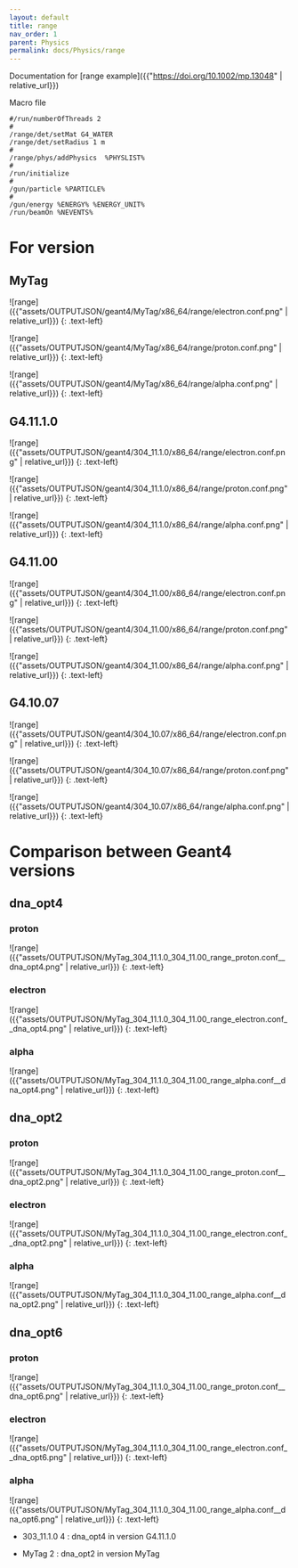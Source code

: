 ```yaml
---
layout: default
title: range
nav_order: 1
parent: Physics
permalink: docs/Physics/range
---
```

Documentation for [range example]({{"https://doi.org/10.1002/mp.13048" | relative_url}}) 

Macro file
```
#/run/numberOfThreads 2
#
/range/det/setMat G4_WATER
/range/det/setRadius 1 m
#
/range/phys/addPhysics  %PHYSLIST%
#
/run/initialize
#
/gun/particle %PARTICLE%
#
/gun/energy %ENERGY% %ENERGY_UNIT%
/run/beamOn %NEVENTS%
```

# For version
## MyTag

![range]({{"assets/OUTPUTJSON/geant4/MyTag/x86_64/range/electron.conf.png" | relative_url}})
{: .text-left}

![range]({{"assets/OUTPUTJSON/geant4/MyTag/x86_64/range/proton.conf.png" | relative_url}})
{: .text-left}

![range]({{"assets/OUTPUTJSON/geant4/MyTag/x86_64/range/alpha.conf.png" | relative_url}})
{: .text-left}

## G4.11.1.0
![range]({{"assets/OUTPUTJSON/geant4/304_11.1.0/x86_64/range/electron.conf.png" | relative_url}})
{: .text-left}

![range]({{"assets/OUTPUTJSON/geant4/304_11.1.0/x86_64/range/proton.conf.png" | relative_url}})
{: .text-left}

![range]({{"assets/OUTPUTJSON/geant4/304_11.1.0/x86_64/range/alpha.conf.png" | relative_url}})
{: .text-left}

## G4.11.00
![range]({{"assets/OUTPUTJSON/geant4/304_11.00/x86_64/range/electron.conf.png" | relative_url}})
{: .text-left}

![range]({{"assets/OUTPUTJSON/geant4/304_11.00/x86_64/range/proton.conf.png" | relative_url}})
{: .text-left}

![range]({{"assets/OUTPUTJSON/geant4/304_11.00/x86_64/range/alpha.conf.png" | relative_url}})
{: .text-left}

## G4.10.07
![range]({{"assets/OUTPUTJSON/geant4/304_10.07/x86_64/range/electron.conf.png" | relative_url}})
{: .text-left}

![range]({{"assets/OUTPUTJSON/geant4/304_10.07/x86_64/range/proton.conf.png" | relative_url}})
{: .text-left}

![range]({{"assets/OUTPUTJSON/geant4/304_10.07/x86_64/range/alpha.conf.png" | relative_url}})
{: .text-left}


# Comparison between Geant4 versions

## dna_opt4
### proton
![range]({{"assets/OUTPUTJSON/MyTag_304_11.1.0_304_11.00_range_proton.conf__dna_opt4.png" | relative_url}})
{: .text-left}

### electron
![range]({{"assets/OUTPUTJSON/MyTag_304_11.1.0_304_11.00_range_electron.conf__dna_opt4.png" | relative_url}})
{: .text-left}

### alpha
![range]({{"assets/OUTPUTJSON/MyTag_304_11.1.0_304_11.00_range_alpha.conf__dna_opt4.png" | relative_url}})
{: .text-left}

## dna_opt2
### proton
![range]({{"assets/OUTPUTJSON/MyTag_304_11.1.0_304_11.00_range_proton.conf__dna_opt2.png" | relative_url}})
{: .text-left}

### electron
![range]({{"assets/OUTPUTJSON/MyTag_304_11.1.0_304_11.00_range_electron.conf__dna_opt2.png" | relative_url}})
{: .text-left}

### alpha
![range]({{"assets/OUTPUTJSON/MyTag_304_11.1.0_304_11.00_range_alpha.conf__dna_opt2.png" | relative_url}})
{: .text-left}


## dna_opt6
### proton
![range]({{"assets/OUTPUTJSON/MyTag_304_11.1.0_304_11.00_range_proton.conf__dna_opt6.png" | relative_url}})
{: .text-left}

### electron
![range]({{"assets/OUTPUTJSON/MyTag_304_11.1.0_304_11.00_range_electron.conf__dna_opt6.png" | relative_url}})
{: .text-left}

### alpha
![range]({{"assets/OUTPUTJSON/MyTag_304_11.1.0_304_11.00_range_alpha.conf__dna_opt6.png" | relative_url}})
{: .text-left}



- 303_11.1.0 4 : dna_opt4 in version G4.11.1.0

- MyTag 2 : dna_opt2 in version MyTag
